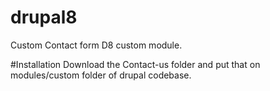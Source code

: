 # drupal8

Custom Contact form D8 custom module.

#Installation
Download the Contact-us folder and put that on modules/custom folder of drupal codebase.


